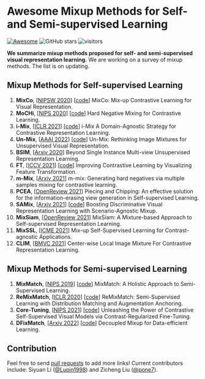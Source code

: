 # Awesome Mixup Methods for Self- and Semi-supervised Learning

 [![Awesome](https://awesome.re/badge.svg)](https://awesome.re) ![GitHub stars](https://img.shields.io/github/stars/Westlake-AI/openmixup?color=green) ![visitors](https://visitor-badge.glitch.me/badge?page_id=Westlake-AI/openmixup)

**We summarize mixup methods proposed for self- and semi-supervised visual representation learning.**
We are working on a survey of mixup methods. The list is on updating.

## Mixup Methods for Self-supervised Learning

1. **MixCo**, [[NIPSW 2020](https://arxiv.org/pdf/2010.06300.pdf)] [[code](https://github.com/Lee-Gihun/MixCo-Mixup-Contrast)]
   MixCo: Mix-up Contrastive Learning for Visual Representation.
2. **MoCHi**, [[NIPS 2020](https://arxiv.org/abs/2010.01028)] [[code](https://europe.naverlabs.com/mochi)]
   Hard Negative Mixing for Contrastive Learning.
3. **i-Mix**, [[ICLR 2021](https://openreview.net/pdf/c7fd4a731db5f1505f19ca2c4439421df41a8c7b.pdf)] [[code](https://github.com/kibok90/imix)]
   i-Mix A Domain-Agnostic Strategy for Contrastive Representation Learning.
4. **Un-Mix**, [[AAAI 2022](https://arxiv.org/pdf/2003.05438.pdf)] [[code](https://github.com/szq0214/Un-Mix)]
   Un-Mix: Rethinking Image Mixtures for Unsupervised Visual Representation.
5. **BSIM**, [[Arxiv 2020](https://arxiv.org/pdf/2011.13356.pdf)]
   Beyond Single Instance Multi-view Unsupervised Representation Learning.
6. **FT**, [[ICCV 2021](https://arxiv.org/abs/2108.02982)] [[code](https://github.com/DTennant/CL-Visualizing-Feature-Transformation)]
   Improving Contrastive Learning by Visualizing Feature Transformation.
7. **m-Mix**, [[Arxiv 2021](https://openreview.net/forum?id=lsljy2bG3n)]
   m-mix: Generating hard negatives via multiple samples mixing for contrastive learning.
8. **PCEA**, [[OpenReview 2021](https://openreview.net/forum?id=DnG8f7gweH4)]
   Piecing and Chipping: An effective solution for the information-erasing view generation in Self-supervised Learning.
9. **SAMix**, [[Arxiv 2021](https://arxiv.org/abs/2111.15454)] [[code](https://github.com/Westlake-AI/openmixup)]
   Boosting Discriminative Visual Representation Learning with Scenario-Agnostic Mixup.
10. **MixSiam**, [[OpenReview 2021](https://arxiv.org/abs/2111.02679)]
    MixSiam: A Mixture-based Approach to Self-supervised Representation Learning.
11. **MixSSL**, [[ICME 2021](https://arxiv.org/abs/2204.00901)]
    Mix-up Self-Supervised Learning for Contrast-agnostic Applications.
12. **CLIM**, [[BMVC 2021](https://arxiv.org/abs/2011.02697)]
    Center-wise Local Image Mixture For Contrastive Representation Learning.

## Mixup Methods for Semi-supervised Learning

1. **MixMatch**, [[NIPS 2019](https://arxiv.org/abs/1905.02249)] [[code](https://github.com/google-research/mixmatch)]
   MixMatch: A Holistic Approach to Semi-Supervised Learning.
2. **ReMixMatch**, [[ICLR 2020](https://openreview.net/forum?id=HklkeR4KPB)] [[code](https://github.com/google-research/remixmatch)]
   ReMixMatch: Semi-Supervised Learning with Distribution Matching and Augmentation Anchoring.
3. **Core-Tuning**, [[NIPS 2021](https://arxiv.org/abs/2102.06605)] [[code](https://github.com/vanint/core-tuning)]
   Unleashing the Power of Contrastive Self-Supervised Visual Models via Contrast-Regularized Fine-Tuning.
4. **DFixMatch**, [[Arxiv 2022](https://arxiv.org/abs/2203.10761)] [[code](https://github.com/Westlake-AI/openmixup)]
   Decoupled Mixup for Data-efficient Learning.

## Contribution

Feel free to send [pull requests](https://github.com/Westlake-AI/openmixup/pulls) to add more links! Current contributors include: Siyuan Li ([@Lupin1998](https://github.com/Lupin1998)) and Zicheng Liu ([@pone7](https://github.com/pone7)).
